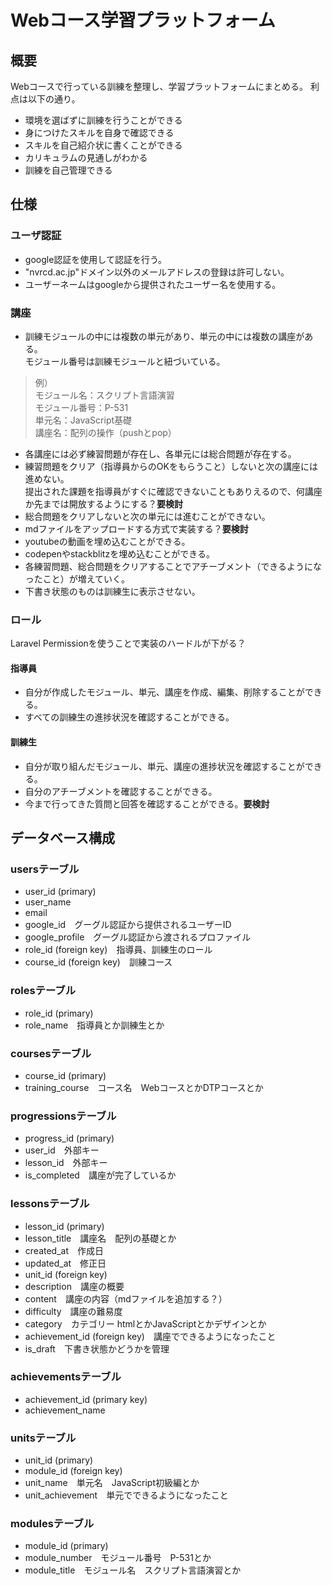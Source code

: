 # Webコース学習プラットフォーム

## 概要
Webコースで行っている訓練を整理し、学習プラットフォームにまとめる。
利点は以下の通り。

- 環境を選ばずに訓練を行うことができる
- 身につけたスキルを自身で確認できる
- スキルを自己紹介状に書くことができる
- カリキュラムの見通しがわかる
- 訓練を自己管理できる

## 仕様
### ユーザ認証
- google認証を使用して認証を行う。
- "nvrcd.ac.jp"ドメイン以外のメールアドレスの登録は許可しない。
- ユーザーネームはgoogleから提供されたユーザー名を使用する。

### 講座
- 訓練モジュールの中には複数の単元があり、単元の中には複数の講座がある。  
  モジュール番号は訓練モジュールと紐づいている。

> 例）  
モジュール名：スクリプト言語演習  
モジュール番号：P-531  
単元名：JavaScript基礎  
講座名：配列の操作（pushとpop）  

- 各講座には必ず練習問題が存在し、各単元には総合問題が存在する。
- 練習問題をクリア（指導員からのOKをもらうこと）しないと次の講座には進めない。  
  提出された課題を指導員がすぐに確認できないこともありえるので、何講座か先までは開放するようにする？**要検討**
- 総合問題をクリアしないと次の単元には進むことができない。
- mdファイルをアップロードする方式で実装する？**要検討**
- youtubeの動画を埋め込むことができる。
- codepenやstackblitzを埋め込むことができる。
- 各練習問題、総合問題をクリアすることでアチーブメント（できるようになったこと）が増えていく。
- 下書き状態のものは訓練生に表示させない。

### ロール
Laravel Permissionを使うことで実装のハードルが下がる？

#### 指導員
- 自分が作成したモジュール、単元、講座を作成、編集、削除することができる。
- すべての訓練生の進捗状況を確認することができる。

#### 訓練生
- 自分が取り組んだモジュール、単元、講座の進捗状況を確認することができる。
- 自分のアチーブメントを確認することができる。
- 今まで行ってきた質問と回答を確認することができる。**要検討**

## データベース構成
### usersテーブル
- user_id (primary)
- user_name
- email
- google_id　グーグル認証から提供されるユーザーID
- google_profile　グーグル認証から渡されるプロファイル
- role_id (foreign key)　指導員、訓練生のロール
- course_id (foreign key)　訓練コース

### rolesテーブル
- role_id (primary)
- role_name　指導員とか訓練生とか

### coursesテーブル
- course_id (primary)
- training_course　コース名　WebコースとかDTPコースとか

### progressionsテーブル
- progress_id (primary)
- user_id　外部キー
- lesson_id　外部キー
- is_completed　講座が完了しているか

### lessonsテーブル
- lesson_id (primary)
- lesson_title　講座名　配列の基礎とか
- created_at　作成日
- updated_at　修正日
- unit_id (foreign key)
- description　講座の概要
- content　講座の内容（mdファイルを追加する？）
- difficulty　講座の難易度
- category　カテゴリー htmlとかJavaScriptとかデザインとか
- achievement_id (foreign key)　講座でできるようになったこと
- is_draft　下書き状態かどうかを管理

### achievementsテーブル
- achievement_id (primary key)
- achievement_name

### unitsテーブル
- unit_id (primary)
- module_id (foreign key)
- unit_name　単元名　JavaScript初級編とか
- unit_achievement　単元でできるようになったこと

### modulesテーブル
- module_id (primary)
- module_number　モジュール番号　P-531とか
- module_title　モジュール名　スクリプト言語演習とか